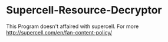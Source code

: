 # Supercell-Resource-Decryptor
This Program doesn't affaired with supercell. For more http://supercell.com/en/fan-content-policy/
